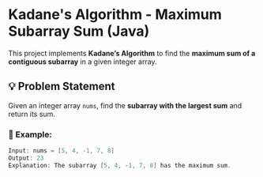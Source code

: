 # Kadane's Algorithm - Maximum Subarray Sum (Java)

This project implements **Kadane’s Algorithm** to find the **maximum sum of a contiguous subarray** in a given integer array.

## 💡 Problem Statement

Given an integer array `nums`, find the **subarray with the largest sum** and return its sum.

### 🧪 Example:

```java
Input: nums = [5, 4, -1, 7, 8]
Output: 23
Explanation: The subarray [5, 4, -1, 7, 8] has the maximum sum.
